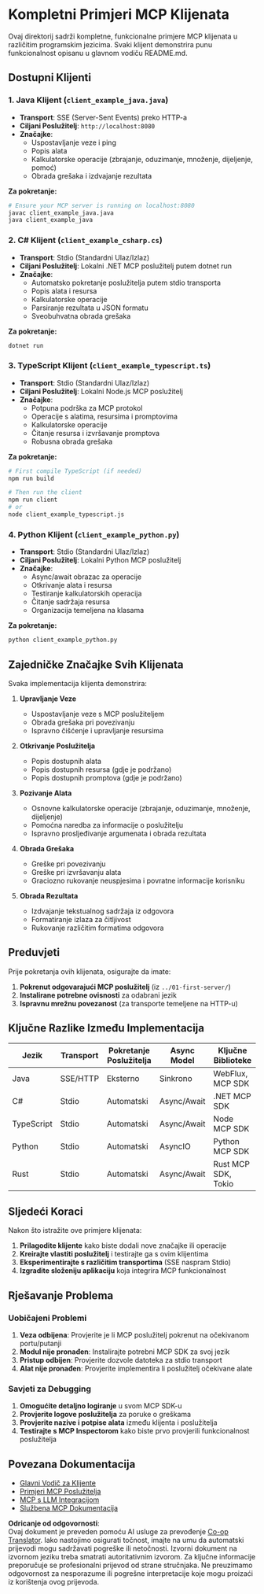 <!--
CO_OP_TRANSLATOR_METADATA:
{
  "original_hash": "8358c13b5b6877e475674697cdc1a904",
  "translation_date": "2025-08-18T22:15:13+00:00",
  "source_file": "03-GettingStarted/02-client/complete_examples.md",
  "language_code": "hr"
}
-->
# Kompletni Primjeri MCP Klijenata

Ovaj direktorij sadrži kompletne, funkcionalne primjere MCP klijenata u različitim programskim jezicima. Svaki klijent demonstrira punu funkcionalnost opisanu u glavnom vodiču README.md.

## Dostupni Klijenti

### 1. Java Klijent (`client_example_java.java`)

- **Transport**: SSE (Server-Sent Events) preko HTTP-a
- **Ciljani Poslužitelj**: `http://localhost:8080`
- **Značajke**:
  - Uspostavljanje veze i ping
  - Popis alata
  - Kalkulatorske operacije (zbrajanje, oduzimanje, množenje, dijeljenje, pomoć)
  - Obrada grešaka i izdvajanje rezultata

**Za pokretanje:**

```bash
# Ensure your MCP server is running on localhost:8080
javac client_example_java.java
java client_example_java
```

### 2. C# Klijent (`client_example_csharp.cs`)

- **Transport**: Stdio (Standardni Ulaz/Izlaz)
- **Ciljani Poslužitelj**: Lokalni .NET MCP poslužitelj putem dotnet run
- **Značajke**:
  - Automatsko pokretanje poslužitelja putem stdio transporta
  - Popis alata i resursa
  - Kalkulatorske operacije
  - Parsiranje rezultata u JSON formatu
  - Sveobuhvatna obrada grešaka

**Za pokretanje:**

```bash
dotnet run
```

### 3. TypeScript Klijent (`client_example_typescript.ts`)

- **Transport**: Stdio (Standardni Ulaz/Izlaz)
- **Ciljani Poslužitelj**: Lokalni Node.js MCP poslužitelj
- **Značajke**:
  - Potpuna podrška za MCP protokol
  - Operacije s alatima, resursima i promptovima
  - Kalkulatorske operacije
  - Čitanje resursa i izvršavanje promptova
  - Robusna obrada grešaka

**Za pokretanje:**

```bash
# First compile TypeScript (if needed)
npm run build

# Then run the client
npm run client
# or
node client_example_typescript.js
```

### 4. Python Klijent (`client_example_python.py`)

- **Transport**: Stdio (Standardni Ulaz/Izlaz)  
- **Ciljani Poslužitelj**: Lokalni Python MCP poslužitelj
- **Značajke**:
  - Async/await obrazac za operacije
  - Otkrivanje alata i resursa
  - Testiranje kalkulatorskih operacija
  - Čitanje sadržaja resursa
  - Organizacija temeljena na klasama

**Za pokretanje:**

```bash
python client_example_python.py
```

## Zajedničke Značajke Svih Klijenata

Svaka implementacija klijenta demonstrira:

1. **Upravljanje Veze**
   - Uspostavljanje veze s MCP poslužiteljem
   - Obrada grešaka pri povezivanju
   - Ispravno čišćenje i upravljanje resursima

2. **Otkrivanje Poslužitelja**
   - Popis dostupnih alata
   - Popis dostupnih resursa (gdje je podržano)
   - Popis dostupnih promptova (gdje je podržano)

3. **Pozivanje Alata**
   - Osnovne kalkulatorske operacije (zbrajanje, oduzimanje, množenje, dijeljenje)
   - Pomoćna naredba za informacije o poslužitelju
   - Ispravno prosljeđivanje argumenata i obrada rezultata

4. **Obrada Grešaka**
   - Greške pri povezivanju
   - Greške pri izvršavanju alata
   - Graciozno rukovanje neuspjesima i povratne informacije korisniku

5. **Obrada Rezultata**
   - Izdvajanje tekstualnog sadržaja iz odgovora
   - Formatiranje izlaza za čitljivost
   - Rukovanje različitim formatima odgovora

## Preduvjeti

Prije pokretanja ovih klijenata, osigurajte da imate:

1. **Pokrenut odgovarajući MCP poslužitelj** (iz `../01-first-server/`)
2. **Instalirane potrebne ovisnosti** za odabrani jezik
3. **Ispravnu mrežnu povezanost** (za transporte temeljene na HTTP-u)

## Ključne Razlike Između Implementacija

| Jezik      | Transport | Pokretanje Poslužitelja | Async Model | Ključne Biblioteke  |
|------------|-----------|-------------------------|-------------|---------------------|
| Java       | SSE/HTTP  | Eksterno                | Sinkrono    | WebFlux, MCP SDK    |
| C#         | Stdio     | Automatski             | Async/Await | .NET MCP SDK        |
| TypeScript | Stdio     | Automatski             | Async/Await | Node MCP SDK        |
| Python     | Stdio     | Automatski             | AsyncIO     | Python MCP SDK      |
| Rust       | Stdio     | Automatski             | Async/Await | Rust MCP SDK, Tokio |

## Sljedeći Koraci

Nakon što istražite ove primjere klijenata:

1. **Prilagodite klijente** kako biste dodali nove značajke ili operacije
2. **Kreirajte vlastiti poslužitelj** i testirajte ga s ovim klijentima
3. **Eksperimentirajte s različitim transportima** (SSE naspram Stdio)
4. **Izgradite složeniju aplikaciju** koja integrira MCP funkcionalnost

## Rješavanje Problema

### Uobičajeni Problemi

1. **Veza odbijena**: Provjerite je li MCP poslužitelj pokrenut na očekivanom portu/putanji
2. **Modul nije pronađen**: Instalirajte potrebni MCP SDK za svoj jezik
3. **Pristup odbijen**: Provjerite dozvole datoteka za stdio transport
4. **Alat nije pronađen**: Provjerite implementira li poslužitelj očekivane alate

### Savjeti za Debugging

1. **Omogućite detaljno logiranje** u svom MCP SDK-u
2. **Provjerite logove poslužitelja** za poruke o greškama
3. **Provjerite nazive i potpise alata** između klijenta i poslužitelja
4. **Testirajte s MCP Inspectorom** kako biste prvo provjerili funkcionalnost poslužitelja

## Povezana Dokumentacija

- [Glavni Vodič za Klijente](./README.md)
- [Primjeri MCP Poslužitelja](../../../../03-GettingStarted/01-first-server)
- [MCP s LLM Integracijom](../../../../03-GettingStarted/03-llm-client)
- [Službena MCP Dokumentacija](https://modelcontextprotocol.io/)

**Odricanje od odgovornosti**:  
Ovaj dokument je preveden pomoću AI usluge za prevođenje [Co-op Translator](https://github.com/Azure/co-op-translator). Iako nastojimo osigurati točnost, imajte na umu da automatski prijevodi mogu sadržavati pogreške ili netočnosti. Izvorni dokument na izvornom jeziku treba smatrati autoritativnim izvorom. Za ključne informacije preporučuje se profesionalni prijevod od strane stručnjaka. Ne preuzimamo odgovornost za nesporazume ili pogrešne interpretacije koje mogu proizaći iz korištenja ovog prijevoda.